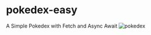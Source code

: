 # pokedex-easy
A Simple Pokedex with Fetch and Async Await
![pokedex](https://user-images.githubusercontent.com/29683733/88601201-6c4b2500-d070-11ea-95e5-d2f8aeae41d6.png)
